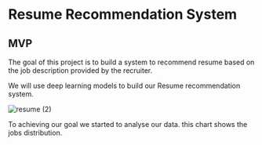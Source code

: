 # Resume Recommendation System
## MVP

The goal of this project is to build a system to recommend resume based on the job description provided by the recruiter.

We will use deep learning models to build our Resume recommendation system.

![resume (2)](https://user-images.githubusercontent.com/93079353/149208697-99653ab2-184e-4921-8cc8-94aabd6054f6.png)

To achieving our goal we started to analyse our data. this chart shows the jobs distribution.  
